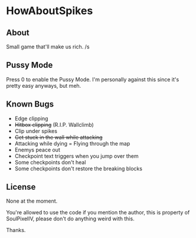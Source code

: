 # HowAboutSpikes

## About
Small game that'll make us rich. /s

## Pussy Mode
Press 0 to enable the Pussy Mode. I'm personally against this since it's pretty easy anyways, but meh.

## Known Bugs
- Edge clipping
- ~~Hitbox clipping~~ (R.I.P. Wallclimb)
- Clip under spikes
- ~~Get stuck in the wall while attacking~~
- Attacking while dying = Flying through the map
- Enemys peace out
- Checkpoint text triggers when you jump over them
- Some checkpoints don't heal
- Some checkpoints don't restore the breaking blocks

## License
None at the moment.

You're allowed to use the code if you mention the author, this is property of SoulPixelIV, please don't do anything weird with this.

Thanks.

